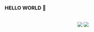 ### HELLO WORLD 👋
<!-- Stats Card -->
<h2 align="center">
  <a>
    <img align="center" src="https://github-readme-stats.vercel.app/api?username=MilleniumMods&repo=github-readme-stats&count_private=true&include_all_commits=true&show_icons=true&theme=radical&card_width=650)]">
  </a>
  
<!-- Top Languages Card -->
  <a>
    <img align="center" src="https://github-readme-stats.vercel.app/api/top-langs?username=MilleniumMods&repo=github-readme-stats&langs_count=5&show_icons=true&theme=radical&layout=compact&card_width=405)]">
  </a>
